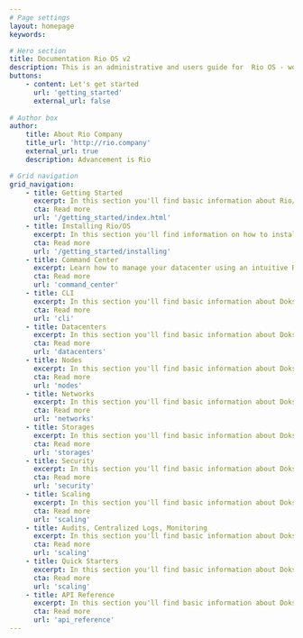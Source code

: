 ```yaml
---
# Page settings
layout: homepage
keywords:

# Hero section
title: Documentation Rio OS v2
description: This is an administrative and users guide for  Rio OS - worlds only private cloud operating system
buttons:
    - content: Let's get started
      url: 'getting_started'
      external_url: false
    
# Author box
author:
    title: About Rio Company
    title_url: 'http://rio.company'
    external_url: true
    description: Advancement is Rio

# Grid navigation
grid_navigation:
    - title: Getting Started
      excerpt: In this section you'll find basic information about Rio/OS and how to install it and use it properly. If you're first time user then you must read Getting Started section first.
      cta: Read more
      url: '/getting_started/index.html'
    - title: Installing Rio/OS
      excerpt: In this section you'll find information on how to install Rio/OS and use it properly with entitlement. If you're first time user then you must read Getting Started section first.
      cta: Read more
      url: '/getting_started/installing'        
    - title: Command Center
      excerpt: Learn how to manage your datacenter using an intuitive Rio OS command center.
      cta: Read more
      url: 'command_center'        
    - title: CLI
      excerpt: In this section you'll find basic information about Doks and how to install it and use it properly. If you're first time user then you should read Getting Started section first.
      cta: Read more
      url: 'cli'        
    - title: Datacenters
      excerpt: In this section you'll find basic information about Doks and how to install it and use it properly. If you're first time user then you should read Getting Started section first.
      cta: Read more
      url: 'datacenters'        
    - title: Nodes
      excerpt: In this section you'll find basic information about Doks and how to install it and use it properly. If you're first time user then you should read Getting Started section first.
      cta: Read more
      url: 'nodes'              
    - title: Networks
      excerpt: In this section you'll find basic information about Doks and how to install it and use it properly. If you're first time user then you should read Getting Started section first.
      cta: Read more
      url: 'networks'      
    - title: Storages
      excerpt: In this section you'll find basic information about Doks and how to install it and use it properly. If you're first time user then you should read Getting Started section first.
      cta: Read more
      url: 'storages'     
    - title: Security
      excerpt: In this section you'll find basic information about Doks and how to install it and use it properly. If you're first time user then you should read Getting Started section first.
      cta: Read more
      url: 'security'             
    - title: Scaling
      excerpt: In this section you'll find basic information about Doks and how to install it and use it properly. If you're first time user then you should read Getting Started section first.
      cta: Read more
      url: 'scaling'
    - title: Audits, Centralized Logs, Monitoring
      excerpt: In this section you'll find basic information about Doks and how to install it and use it properly. If you're first time user then you should read Getting Started section first.
      cta: Read more
      url: 'scaling'
    - title: Quick Starters
      excerpt: In this section you'll find basic information about Doks and how to install it and use it properly. If you're first time user then you should read Getting Started section first.
      cta: Read more
      url: 'scaling'  
    - title: API Reference
      excerpt: In this section you'll find basic information about Doks and how to install it and use it properly. If you're first time user then you should read Getting Started section first.
      cta: Read more
      url: 'api_reference'       
---
```

